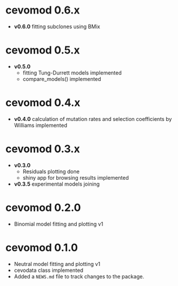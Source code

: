 # cevomod 0.6.x

* **v0.6.0**  fitting subclones using BMix

# cevomod 0.5.x

* **v0.5.0** 
  - fitting Tung-Durrett models implemented
  - compare_models() implemented

# cevomod 0.4.x

* **v0.4.0** calculation of mutation rates and selection coefficients by Williams
  implemented

# cevomod 0.3.x

* **v0.3.0**
  - Residuals plotting done
  - shiny app for browsing results implemented
* **v0.3.5** experimental models joining


# cevomod 0.2.0

* Binomial model fitting and plotting v1


# cevomod 0.1.0

* Neutral  model fitting and plotting v1
* cevodata class implemented
* Added a `NEWS.md` file to track changes to the package.
